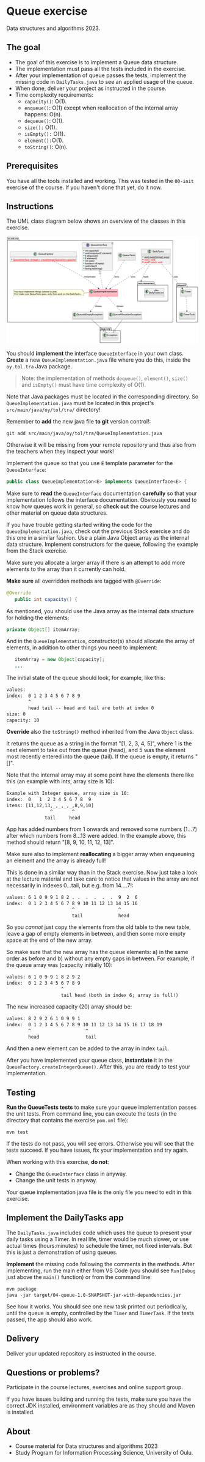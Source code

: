 # Queue exercise

Data structures and algorithms 2023.

## The goal

* The goal of this exercise is to implement a Queue data structure.
* The implementation must pass all the tests included in the exercise.
* After your implementation of queue passes the tests, implement the missing code in `DailyTasks.java` to see an applied usage of the queue.
* When done, deliver your project as instructed in the course.
* Time complexity requirements:
  * `capacity()`: O(1).
  * `enqueue()`: O(1) except when reallocation of the internal array happens: O(n).
  * `dequeue()`: O(1).
  * `size():` O(1).
  * `isEmpty():` O(1).
  * `element():`O(1).
  * `toString()`: O(n).

## Prerequisites

You have all the tools installed and working. This was tested in the `00-init` exercise of the course. If you haven't done that yet, do it now.

## Instructions

The UML class diagram below shows an overview of the classes in this exercise.

![Classes in this exercise](classes.png)

You should **implement** the interface `QueueInterface` in your own class. **Create** a new `QueueImplementation.java` file where you do this, inside the `oy.tol.tra` Java package. 

> Note: the implementation of methods `dequeue()`, `element()`, `size()` and `isEmpty()` must have time complexity of O(1).

Note that Java packages must be located in the corresponding directory. So `QueueImplementation.java` must be located in this project's `src/main/java/oy/tol/tra/` directory!

Remember to **add** the new java file **to git** version control!:

```console
git add src/main/java/oy/tol/tra/QueueImplementation.java 
```

Otherwise it will be missing from your remote repository and thus also from the teachers when they inspect your work!

Implement the queue so that you use `E` template parameter for the `QueueInterface`:

```Java
public class QueueImplementation<E> implements QueueInterface<E> {
```

Make sure to **read** the `QueueInterface` documentation **carefully** so that your implementation follows the interface documentation. Obviously you need to know how queues work in general, so **check out** the course lectures and other material on queue data structures.

If you have trouble getting started writing the code for the `QueueImplementation.java`, check out the previous Stack exercise and do this one in a similar fashion. Use a plain Java Object array as the internal data structure. Implement constructors for the queue, following the example from the Stack exercise.

Make sure you allocate a larger array if there is an attempt to add more elements to the array than it currently can hold.

**Make sure** all overridden methods are tagged with `@Override`:

```Java
@Override
   public int capacity() {
```

As mentioned, you should use the Java array as the internal data structure for holding the elements:

```Java
private Object[] itemArray;
```

And in the `QueueImplementation`, constructor(s) should allocate the array of elements, in addition to other things you need to implement:

```Java
   itemArray = new Object[capacity];
   ...
```

The initial state of the queue should look, for example, like this:

```console
values: 
index:  0 1 2 3 4 5 6 7 8 9
        ^
        head tail -- head and tail are both at index 0
size: 0
capacity: 10
```

**Override** also the `toString()` method inherited from the Java `Object` class.

It returns the queue as a string in the format "[1, 2, 3, 4, 5]", where 1 is the next element to take out from the queue (head), and 5 was the element most recently entered into the queue (tail). If the queue is empty, it returns "[]".

Note that the internal array may at some point have the elements there like this (an example with ints, array size is 10):

```text
Example with Integer queue, array size is 10:
index:  0   1  2 3 4 5 6 7 8  9
items: [11,12,13,_,_,_,_,8,9,10]
                ^       ^
              tail     head
```

App has added numbers from 1 onwards and removed some numbers (1...7) after which numbers from 8...13 were added. In the example above, this method should return "[8, 9, 10, 11, 12, 13]".

Make sure also to implement **reallocating** a bigger array when enqueueing an element and the array is already full!

This is done in a similar way than in the Stack exercise. Now just take a look at the lecture material and take care to notice that values in the array are not necessarily in indexes 0...tail, but e.g. from 14....7!:

```console
values: 6 1 0 9 9 1 8 2 . .  .  .  .  .  9  2  6 
index:  0 1 2 3 4 5 6 7 8 9 10 11 12 13 14 15 16
                        ^                ^      
                        tail             head
```

So you *cannot* just copy the elements from the old table to the new table, leave a gap of empty elements in between, and then some more empty space at the end of the new array.

So make sure that the new array has the queue elements:
        a) in the same order as before and
        b) without any empty gaps in between. For example, if the queue array was (capacity initially 10):

```console
values: 6 1 0 9 9 1 8 2 9 2
index:  0 1 2 3 4 5 6 7 8 9
                    ^      
                    tail head (both in index 6; array is full!)
```

The new increased capacity (20) array should be:

```console
values: 8 2 9 2 6 1 0 9 9 1 
index:  0 1 2 3 4 5 6 7 8 9 10 11 12 13 14 15 16 17 18 19
        ^                    ^      
        head                 tail 
```

And then a new element can be added to the array in index `tail`.

After you have implemented your queue class, **instantiate** it in the `QueueFactory.createIntegerQueue()`. After this, you are ready to test your implementation.

## Testing

**Run the QueueTests tests** to make sure your queue implementation passes the unit tests. From command line, you can execute the tests (in the directory that contains the exercise `pom.xml` file):

```terminal
mvn test
```

If the tests do not pass, you will see errors. Otherwise you will see that the tests succeed. If you have issues, fix your implementation and try again.

When working with this exercise, **do not**:

* Change the `QueueInterface` class in anyway.
* Change the unit tests in anyway.

Your queue implementation java file is the only file you need to edit in this exercise.

## Implement the DailyTasks app

The `DailyTasks.java` includes code which uses the queue to present your daily tasks using a Timer. In real life, timer would be much slower, or use actual times (hours:minutes) to schedule the timer, not fixed intervals. But this is just a demonstration of using queues.

**Implement** the missing code following the comments in the methods. After implementing, run the main either from VS Code (you should see `Run|Debug` just above the `main()` function) or from the command line:

```command
mvn package
java -jar target/04-queue-1.0-SNAPSHOT-jar-with-dependencies.jar
```

See how it works. You should see one new task printed out periodically, until the queue is empty, controlled by the `Timer` and `TimerTask`. If the tests passed, the app should also work.

## Delivery

Deliver your updated repository as instructed in the course.

## Questions or problems?

Participate in the course lectures, exercises and online support group.

If you have issues building and running the tests, make sure you have the correct JDK installed, environment variables are as they should and Maven is installed.

## About

* Course material for Data structures and algorithms 2023
* Study Program for Information Processing Science, University of Oulu.

